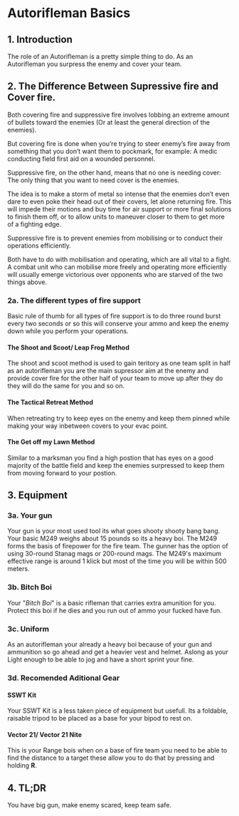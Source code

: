 # Autorifleman Basics

## 1. Introduction

The role of an Autorifleman is a pretty simple thing to do. As an Autorifleman you surpress the enemy and cover your team.

## 2. The Difference Between Supressive fire and Cover fire.

Both covering fire and suppressive fire involves lobbing an extreme amount of bullets toward the enemies (Or at least the general direction of the enemies).

But covering fire is done when you’re trying to steer enemy’s fire away from something that you don’t want them to pockmark, for example: A medic conducting field first aid on a wounded personnel.

Suppressive fire, on the other hand, means that no one is needing cover: The only thing that you want to need cover is the enemies.

The idea is to make a storm of metal so intense that the enemies don’t even dare to even poke their head out of their covers, let alone returning fire. This will impede their motions and buy time for air support or more final solutions to finish them off, or to allow units to maneuver closer to them to get more of a fighting edge.

Suppressive fire is to prevent enemies from mobilising or to conduct their operations efficiently.

Both have to do with mobilisation and operating, which are all vital to a fight. A combat unit who can mobilise more freely and operating more efficiently will usually emerge victorious over opponents who are starved of the two things above.

### 2a. The different types of fire support

Basic rule of thumb for all types of fire support is to do three round burst every two seconds or so this will conserve your ammo and keep the enemy down while you perform your operations.

#### The Shoot and Scoot/ Leap Frog Method

The shoot and scoot method is used to gain teritory as one team split in half as an autorifleman you are the main supressor aim at the enemy and provide cover fire for the other half of your team to move up after they do they will do the same for you and so on.

#### The Tactical Retreat Method

When retreating try to keep eyes on the enemy and keep them pinned while making your way inbetween covers to your evac point.

#### The Get off my Lawn Method

Similar to a marksman you find a high postion that has eyes on a good majority of the battle field and keep the enemies surpressed to keep them from moving forward to your postion.

## 3. Equipment

### 3a. Your gun

Your gun is your most used tool its what goes shooty shooty bang bang. Your basic M249 weighs about 15 pounds so its a heavy boi. The M249 forms the basis of firepower for the fire team. The gunner has the option of using 30-round Stanag mags or 200-round mags. The M249's maximum effective range is around 1 klick but most of the time you will be within 500 meters.

### 3b. Bitch Boi

Your "_Bitch Boi_" is a basic rifleman that carries extra amunition for you. Protect this boi if he dies and you run out of ammo your fucked have fun.

### 3c. Uniform

As an autorifleman your already a heavy boi because of your gun and ammunition so go ahead and get a heavier vest and helmet. Aslong as your Light enough to be able to jog and have a short sprint your fine.

### 3d. Recomended Aditional Gear

#### SSWT Kit

Your SSWT Kit is a less taken piece of equipment but usefull. Its a foldable, raisable tripod to be placed as a base for your bipod to rest on.

#### Vector 21/ Vector 21 Nite

This is your Range bois when on a base of fire team you need to be able to find the distance to a target these allow you to do that by pressing and holding **R**.

## 4. TL;DR

You have big gun, make enemy scared, keep team safe.
